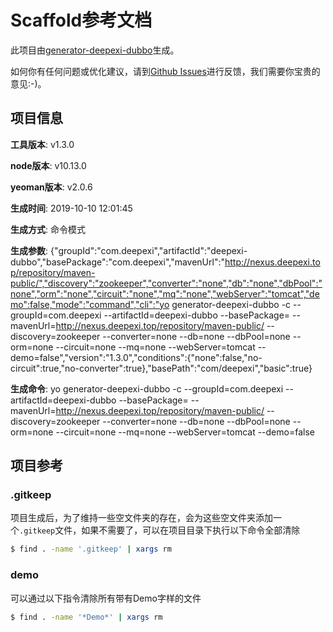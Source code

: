 # Scaffold参考文档

此项目由[generator-deepexi-dubbo](https://github.com/deepexi/generator-deepexi-dubbo)生成。

如何你有任何问题或优化建议，请到[Github Issues](https://github.com/deepexi/generator-deepexi-dubbo/issues)进行反馈，我们需要你宝贵的意见:-)。

## 项目信息

**工具版本**: v1.3.0

**node版本**: v10.13.0

**yeoman版本**: v2.0.6

**生成时间**: 2019-10-10 12:01:45

**生成方式**: 命令模式

**生成参数**: {"groupId":"com.deepexi","artifactId":"deepexi-dubbo","basePackage":"com.deepexi","mavenUrl":"http://nexus.deepexi.top/repository/maven-public/","discovery":"zookeeper","converter":"none","db":"none","dbPool":"none","orm":"none","circuit":"none","mq":"none","webServer":"tomcat","demo":false,"mode":"command","cli":"yo generator-deepexi-dubbo -c --groupId=com.deepexi --artifactId=deepexi-dubbo --basePackage= --mavenUrl=http://nexus.deepexi.top/repository/maven-public/ --discovery=zookeeper --converter=none --db=none --dbPool=none --orm=none --circuit=none --mq=none --webServer=tomcat --demo=false","version":"1.3.0","conditions":{"none":false,"no-circuit":true,"no-converter":true},"basePath":"com/deepexi","basic":true}

**生成命令**: yo generator-deepexi-dubbo -c --groupId=com.deepexi --artifactId=deepexi-dubbo --basePackage= --mavenUrl=http://nexus.deepexi.top/repository/maven-public/ --discovery=zookeeper --converter=none --db=none --dbPool=none --orm=none --circuit=none --mq=none --webServer=tomcat --demo=false

## 项目参考

### .gitkeep

项目生成后，为了维持一些空文件夹的存在，会为这些空文件夹添加一个`.gitkeep`文件，如果不需要了，可以在项目目录下执行以下命令全部清除

```bash
$ find . -name '.gitkeep' | xargs rm
```

### demo

可以通过以下指令清除所有带有Demo字样的文件

```bash
$ find . -name '*Demo*' | xargs rm
```
